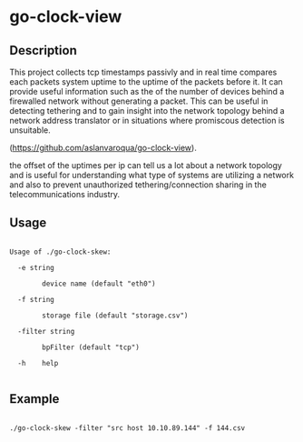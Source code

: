 # go-clock-view
## Description

This project collects tcp timestamps passivly and in real time compares each packets system uptime to the uptime of the packets before it. It can provide useful information such as the of the number of devices behind a firewalled network without generating a packet. This can be useful in detecting tethering and to gain insight into the network topology behind a network address translator or in situations where promiscous detection is unsuitable. 

(https://github.com/aslanvaroqua/go-clock-view).

the offset of the uptimes per ip can tell us a lot about a network topology and is useful for understanding what type of systems are utilizing a network and also to prevent unauthorized tethering/connection sharing in the telecommunications industry.

## Usage
<pre><code>
Usage of ./go-clock-skew:<br>
  -e string<br>
    	device name (default "eth0")<br>
  -f string<br>
    	storage file (default "storage.csv")<br>
  -filter string<br>
    	bpFilter (default "tcp")<br>
  -h	help<br>
</pre></code>
## Example
<pre><code>
./go-clock-skew -filter "src host 10.10.89.144" -f 144.csv
</pre></code>
